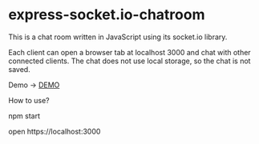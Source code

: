 # express-socket.io-chatroom
This is a chat room written in JavaScript using its socket.io library.

Each client can open a browser tab at localhost 3000 and chat with other connected clients. The chat does not use local storage, so the chat is not saved.

Demo → [DEMO](https://express-socket-chatroom.herokuapp.com/)

How to use?

npm start

open https://localhost:3000
